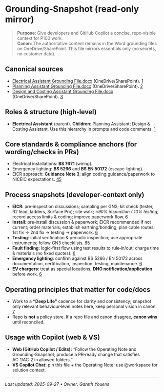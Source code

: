 # Grounding‑Snapshot (read‑only mirror)

> **Purpose**: Give developers and GitHub Copilot a concise, repo‑visible context for P100 work.  
> **Canon**: The authoritative content remains in the Word grounding files on OneDrive/SharePoint. This file mirrors essentials only (no secrets, no customer data).

## Canonical sources
- [Electrical Assistant Grounding File.docx](https://electricgcouk-my.sharepoint.com/personal/gareth_electricg_co_uk/_layouts/15/Doc.aspx?sourcedoc=%7BFF4C1F34-7683-4B4C-818C-67EF803E1CB5%7D&file=Electrical%20Assistant%20Grounding%20File.docx&action=default&mobileredirect=true&DefaultItemOpen=1&EntityRepresentationId=98e496de-ef6a-4889-b2b6-4c4ef0b2edd5) (OneDrive/SharePoint). [1](https://electricgcouk-my.sharepoint.com/personal/gareth_electricg_co_uk/_layouts/15/Doc.aspx?sourcedoc=%7BFF4C1F34-7683-4B4C-818C-67EF803E1CB5%7D&file=Electrical%20Assistant%20Grounding%20File.docx&action=default&mobileredirect=true&DefaultItemOpen=1)
- [Planning Assistant Grounding File.docx](https://electricgcouk-my.sharepoint.com/personal/gareth_electricg_co_uk/_layouts/15/Doc.aspx?sourcedoc=%7B9973092D-6DF0-4856-B9E6-B5007F26AA9A%7D&file=Planning%20Assistant%20Grounding%20File.docx&action=default&mobileredirect=true&DefaultItemOpen=1&EntityRepresentationId=8ffd89c2-a441-4838-8ee1-34ec1e3497ff) (OneDrive/SharePoint). [2](https://electricgcouk-my.sharepoint.com/personal/gareth_electricg_co_uk/_layouts/15/Doc.aspx?sourcedoc=%7B9973092D-6DF0-4856-B9E6-B5007F26AA9A%7D&file=Planning%20Assistant%20Grounding%20File.docx&action=default&mobileredirect=true&DefaultItemOpen=1)
- [Design and Costing Assistant Grounding File.docx](https://electricgcouk-my.sharepoint.com/personal/gareth_electricg_co_uk/_layouts/15/Doc.aspx?sourcedoc=%7B9DF24548-C75E-4373-9A99-1FD4A849AA38%7D&file=Design%20and%20Costing%20Assistant%20Grounding%20File.docx&action=default&mobileredirect=true&DefaultItemOpen=1&EntityRepresentationId=4158ed06-dff3-4777-84ac-8e8c5d6c2423) (OneDrive/SharePoint). [3](https://electricgcouk-my.sharepoint.com/personal/gareth_electricg_co_uk/_layouts/15/Doc.aspx?sourcedoc=%7B9DF24548-C75E-4373-9A99-1FD4A849AA38%7D&file=Design%20and%20Costing%20Assistant%20Grounding%20File.docx&action=default&mobileredirect=true&DefaultItemOpen=1)

## Roles & structure (high‑level)
- **Electrical Assistant** (parent). **Children**: Planning Assistant; Design & Costing Assistant. Use this hierarchy in prompts and code comments. [1](https://electricgcouk-my.sharepoint.com/personal/gareth_electricg_co_uk/_layouts/15/Doc.aspx?sourcedoc=%7BFF4C1F34-7683-4B4C-818C-67EF803E1CB5%7D&file=Electrical%20Assistant%20Grounding%20File.docx&action=default&mobileredirect=true&DefaultItemOpen=1)

## Core standards & compliance anchors (for wording/checks in PRs)
- Electrical installations: **BS 7671** (wiring).  
- Emergency lighting: **BS 5266** and **BS EN 50172** (escape lighting).  
- EICR approach: **Guidance Note 3**; align coding guidance/paperwork to NICEIC expectations. [4](https://loop.cloud.microsoft/p/eyJ1IjoiaHR0cHM6Ly9lbGVjdHJpY2djb3VrLnNoYXJlcG9pbnQuY29tL2NvbnRlbnRzdG9yYWdlL0NTUF84OTY5OTM1My0wZDcwLTQzNGMtODVhZi1jOTE2MmEyYjZjZTg%2FbmF2PWN6MGxNa1pqYjI1MFpXNTBjM1J2Y21GblpTVXlSa05UVUNVMVJqZzVOams1TXpVekpUSkVNR1EzTUNVeVJEUXpOR01sTWtRNE5XRm1KVEpFWXpreE5qSmhNbUkyWTJVNEptUTlZaVV5TVZVMVRuQnBXRUZPVkVWUFJuSTRhMWRMYVhSek5raDBZMGhrTTFwdE1tUktiemxhT0dGRlIwdzBKVFZHUlZKbFJUWldWRFpGZUZOaFYwMUNNVVl3YjFZeVdpWm1QVEF4VmxOWlNFa3pTRE5ZV2tGRlJVZ3lRVXhhUmtsR1dqSlRVVmsyUlRaRVdVTW1ZejBsTWtZIn0%3D)[5](https://electricgcouk-my.sharepoint.com/personal/gareth_electricg_co_uk/_layouts/15/Doc.aspx?sourcedoc=%7B8E6F0857-C994-4ED5-9386-BCF059DEADFA%7D&file=Guidance%20Note%203%20initial%20verification.docx&action=default&mobileredirect=true&DefaultItemOpen=1)
## Process snapshots (developer‑context only)
- **EICR**: pre‑inspection discussions; sampling per GN3; kit check (tester, R2 lead, ladders, Surface Pro); site walk; *≈90% inspection / 10% testing*; record access limits & coding; improve paperwork flow. [6](https://loop.cloud.microsoft/p/eyJ1IjoiaHR0cHM6Ly9lbGVjdHJpY2djb3VrLnNoYXJlcG9pbnQuY29tL2NvbnRlbnRzdG9yYWdlL0NTUF83YTk4ZmU5ZC05NTRkLTQ5YzAtODA1ZS1jODBjZDM0NTFmNmY%2FbmF2PWN6MGxNa1pqYjI1MFpXNTBjM1J2Y21GblpTVXlSa05UVUNVMVJqZGhPVGhtWlRsa0pUSkVPVFUwWkNVeVJEUTVZekFsTWtRNE1EVmxKVEpFWXpnd1kyUXpORFV4WmpabUptUTlZaVV5TVc1bU5sbGxhekpXZDBWdFFWaHpaMDB3TUZWbVlpVTFSakJvTUdwdWIzSmhTazUyV0VSS1ZVVkNRbWRQU1d0Q1VUUmtkaVUxUmxOM1Vrb3haMWN3YkVJeWVHVkdKbVk5TURGVFNqVlVUMDVEVGxCVFExVk5NMFpTUlU1RVRFSkZURTVHV0VWTU5rVlJOQ1pqUFNVeVJnIn0%3D)
- **Install**: pre‑install discussion & paperwork; EICR recommended if not current; order materials; establish earthing/bonding; plan cable routes; 1st fix → 2nd fix → testing → paperwork. [6](https://loop.cloud.microsoft/p/eyJ1IjoiaHR0cHM6Ly9lbGVjdHJpY2djb3VrLnNoYXJlcG9pbnQuY29tL2NvbnRlbnRzdG9yYWdlL0NTUF83YTk4ZmU5ZC05NTRkLTQ5YzAtODA1ZS1jODBjZDM0NTFmNmY%2FbmF2PWN6MGxNa1pqYjI1MFpXNTBjM1J2Y21GblpTVXlSa05UVUNVMVJqZGhPVGhtWlRsa0pUSkVPVFUwWkNVeVJEUTVZekFsTWtRNE1EVmxKVEpFWXpnd1kyUXpORFV4WmpabUptUTlZaVV5TVc1bU5sbGxhekpXZDBWdFFWaHpaMDB3TUZWbVlpVTFSakJvTUdwdWIzSmhTazUyV0VSS1ZVVkNRbWRQU1d0Q1VUUmtkaVUxUmxOM1Vrb3haMWN3YkVJeWVHVkdKbVk5TURGVFNqVlVUMDVEVGxCVFExVk5NMFpTUlU1RVRFSkZURTVHV0VWTU5rVlJOQ1pqUFNVeVJnIn0%3D)
- **Testing**: initial verification & periodic inspection; use appropriate instruments; follow GN3 checklists. [6](https://loop.cloud.microsoft/p/eyJ1IjoiaHR0cHM6Ly9lbGVjdHJpY2djb3VrLnNoYXJlcG9pbnQuY29tL2NvbnRlbnRzdG9yYWdlL0NTUF83YTk4ZmU5ZC05NTRkLTQ5YzAtODA1ZS1jODBjZDM0NTFmNmY%2FbmF2PWN6MGxNa1pqYjI1MFpXNTBjM1J2Y21GblpTVXlSa05UVUNVMVJqZGhPVGhtWlRsa0pUSkVPVFUwWkNVeVJEUTVZekFsTWtRNE1EVmxKVEpFWXpnd1kyUXpORFV4WmpabUptUTlZaVV5TVc1bU5sbGxhekpXZDBWdFFWaHpaMDB3TUZWbVlpVTFSakJvTUdwdWIzSmhTazUyV0VSS1ZVVkNRbWRQU1d0Q1VUUmtkaVUxUmxOM1Vrb3haMWN3YkVJeWVHVkdKbVk5TURGVFNqVlVUMDVEVGxCVFExVk5NMFpTUlU1RVRFSkZURTVHV0VWTU5rVlJOQ1pqUFNVeVJnIn0%3D)[5](https://electricgcouk-my.sharepoint.com/personal/gareth_electricg_co_uk/_layouts/15/Doc.aspx?sourcedoc=%7B8E6F0857-C994-4ED5-9386-BCF059DEADFA%7D&file=Guidance%20Note%203%20initial%20verification.docx&action=default&mobileredirect=true&DefaultItemOpen=1)
- **Fault finding**: logic‑first flow using test results to rule‑in/out; charge time & materials (no fixed quotes). [6](https://loop.cloud.microsoft/p/eyJ1IjoiaHR0cHM6Ly9lbGVjdHJpY2djb3VrLnNoYXJlcG9pbnQuY29tL2NvbnRlbnRzdG9yYWdlL0NTUF83YTk4ZmU5ZC05NTRkLTQ5YzAtODA1ZS1jODBjZDM0NTFmNmY%2FbmF2PWN6MGxNa1pqYjI1MFpXNTBjM1J2Y21GblpTVXlSa05UVUNVMVJqZGhPVGhtWlRsa0pUSkVPVFUwWkNVeVJEUTVZekFsTWtRNE1EVmxKVEpFWXpnd1kyUXpORFV4WmpabUptUTlZaVV5TVc1bU5sbGxhekpXZDBWdFFWaHpaMDB3TUZWbVlpVTFSakJvTUdwdWIzSmhTazUyV0VSS1ZVVkNRbWRQU1d0Q1VUUmtkaVUxUmxOM1Vrb3haMWN3YkVJeWVHVkdKbVk5TURGVFNqVlVUMDVEVGxCVFExVk5NMFpTUlU1RVRFSkZURTVHV0VWTU5rVlJOQ1pqUFNVeVJnIn0%3D)
- **Emergency lighting**: confirm against BS 5266 / EN 50172 across documentation, certification, inspection, testing, maintenance. [6](https://loop.cloud.microsoft/p/eyJ1IjoiaHR0cHM6Ly9lbGVjdHJpY2djb3VrLnNoYXJlcG9pbnQuY29tL2NvbnRlbnRzdG9yYWdlL0NTUF83YTk4ZmU5ZC05NTRkLTQ5YzAtODA1ZS1jODBjZDM0NTFmNmY%2FbmF2PWN6MGxNa1pqYjI1MFpXNTBjM1J2Y21GblpTVXlSa05UVUNVMVJqZGhPVGhtWlRsa0pUSkVPVFUwWkNVeVJEUTVZekFsTWtRNE1EVmxKVEpFWXpnd1kyUXpORFV4WmpabUptUTlZaVV5TVc1bU5sbGxhekpXZDBWdFFWaHpaMDB3TUZWbVlpVTFSakJvTUdwdWIzSmhTazUyV0VSS1ZVVkNRbWRQU1d0Q1VUUmtkaVUxUmxOM1Vrb3haMWN3YkVJeWVHVkdKbVk5TURGVFNqVlVUMDVEVGxCVFExVk5NMFpTUlU1RVRFSkZURTVHV0VWTU5rVlJOQ1pqUFNVeVJnIn0%3D)
- **EV chargers**: treat as special locations; **DNO notification/application** before work. [6](https://loop.cloud.microsoft/p/eyJ1IjoiaHR0cHM6Ly9lbGVjdHJpY2djb3VrLnNoYXJlcG9pbnQuY29tL2NvbnRlbnRzdG9yYWdlL0NTUF83YTk4ZmU5ZC05NTRkLTQ5YzAtODA1ZS1jODBjZDM0NTFmNmY%2FbmF2PWN6MGxNa1pqYjI1MFpXNTBjM1J2Y21GblpTVXlSa05UVUNVMVJqZGhPVGhtWlRsa0pUSkVPVFUwWkNVeVJEUTVZekFsTWtRNE1EVmxKVEpFWXpnd1kyUXpORFV4WmpabUptUTlZaVV5TVc1bU5sbGxhekpXZDBWdFFWaHpaMDB3TUZWbVlpVTFSakJvTUdwdWIzSmhTazUyV0VSS1ZVVkNRbWRQU1d0Q1VUUmtkaVUxUmxOM1Vrb3haMWN3YkVJeWVHVkdKbVk5TURGVFNqVlVUMDVEVGxCVFExVk5NMFpTUlU1RVRFSkZURTVHV0VWTU5rVlJOQ1pqUFNVeVJnIn0%3D)

## Operating principles that matter for code/docs
- Work to a **“Deep Life”** cadence for clarity and consistency; snapshot only relevant behaviour‑level notes here, keep personal vision in canon. [7](https://electricgcouk.sharepoint.com/sites/ElectricGLtd2/_layouts/15/Doc.aspx?sourcedoc=%7B98C3DF84-5D79-46E6-9BA5-D7B1EF49AE86%7D&file=Electrical%20Assistant%20Grounding%20File.docx&action=default&mobileredirect=true&DefaultItemOpen=1)
- Repo is **not** a policy store. If a repo file and canon disagree, **canon wins** until reconciled.

## Usage with Copilot (web & VS)
- **Web (GitHub Copilot / Edits):** “Follow the Operating Note and Grounding‑Snapshot; produce a PR‑ready change that satisfies AC‑1/AC‑2 in allowed folders.”  
- **VS Copilot Chat:** pin this file + the Operating Note; use @workspace for solution context.

---
_Last updated: 2025-09-27 • Owner: Gareth Youens_
